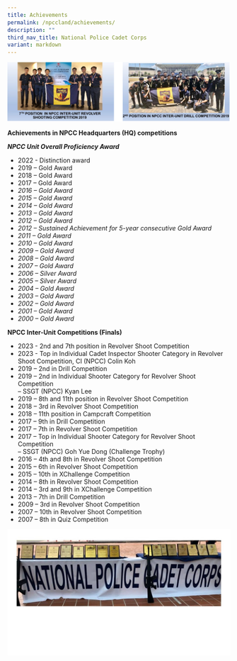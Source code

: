 ```yaml
---
title: Achievements
permalink: /npccland/achievements/
description: ""
third_nav_title: National Police Cadet Corps
variant: markdown
---
```

![](/images/npcc.png)

**Achievements in NPCC Headquarters (HQ) competitions**

**_NPCC Unit Overall Proficiency Award_**

*   2022 - Distinction award
*   2019 – Gold Award
*   2018 – Gold Award
*   2017 – Gold Award
*   _2016 – Gold Award_
*   _2015 – Gold Award_
*   _2014 – Gold Award_
*   _2013 – Gold Award_
*   _2012 – Gold Award_
*   _2012 – Sustained Achievement for 5-year consecutive Gold Award_
*   _2011 – Gold Award_
*   _2010 – Gold Award_
*   _2009 – Gold Award_
*   _2008 – Gold Award_
*   _2007 – Gold Award_
*   _2006 – Silver Award_
*   _2005 – Silver Award_
*   _2004 – Gold Award_
*   _2003 – Gold Award_
*   _2002 – Gold Award_
*   _2001 – Gold Award_
*   _2000 – Gold Award_

**NPCC Inter-Unit Competitions (Finals)**

*   2023 - 2nd and 7th position in Revolver Shoot Competition
*   2023 - Top in Individual Cadet Inspector Shooter Category in Revolver Shoot Competition, CI (NPCC) Colin Koh
*   2019 – 2nd in Drill Competition
*   2019 – 2nd in Individual Shooter Category for Revolver Shoot Competition  
    – SSGT (NPCC) Kyan Lee
*   2019 – 8th and 11th position in Revolver Shoot Competition
*   2018 – 3rd in Revolver Shoot Competition
*   2018 – 11th position in Campcraft Competition
*   2017 – 9th in Drill Competition
*   2017 – 7th in Revolver Shoot Competition
*   2017 – Top in Individual Shooter Category for Revolver Shoot Competition  
    – SSGT (NPCC) Goh Yue Dong (Challenge Trophy)
*   2016 – 4th and 8th in Revolver Shoot Competition
*   2015 – 6th in Revolver Shoot Competition
*   2015 – 10th in XChallenge Competition
*   2014 – 8th in Revolver Shoot Competition
*   2014 – 3rd and 9th in XChallenge Competition
*   2013 – 7th in Drill Competition
*   2009 – 3rd in Revolver Shoot Competition
*   2007 – 10th in Revolver Shoot Competition
*   2007 – 8th in Quiz Competition

![](/images/trophies-1024x576.jpg)